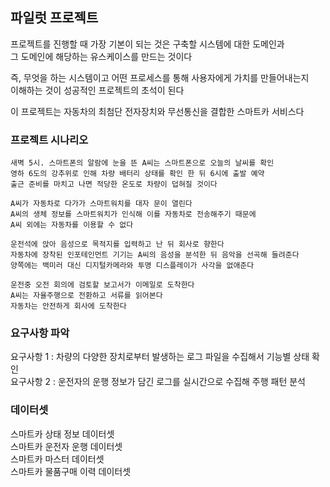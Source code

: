 ## 파일럿 프로젝트

프로젝트를 진행할 때 가장 기본이 되는 것은 구축할 시스템에 대한 도메인과  
그 도메인에 해당하는 유스케이스를 만드는 것이다  

즉, 무엇을 하는 시스템이고 어떤 프로세스를 통해 사용자에게 가치를 만들어내는지  
이해하는 것이 성공적인 프로젝트의 초석이 된다  

이 프로젝트는 자동차의 최첨단 전자장치와 무선통신을 결합한 스마트카 서비스다  

### 프로젝트 시나리오
```
새벽 5시. 스마트폰의 알람에 눈을 뜬 A씨는 스마트폰으로 오늘의 날씨를 확인  
영하 6도의 강추위로 인해 차량 배터리 상태를 확인 한 뒤 6시에 출발 예약  
출근 준비를 마치고 나면 적당한 온도로 차량이 덥혀질 것이다  

A씨가 자동차로 다가가 스마트워치를 대자 문이 열린다  
A씨의 생체 정보를 스마트워치가 인식해 이를 자동차로 전송해주기 때문에 
A씨 외에는 자동차를 이용할 수 없다  

운전석에 앉아 음성으로 목적지를 입력하고 난 뒤 회사로 향한다  
자동차에 장착된 인포테인먼트 기기는 A씨의 음성을 분석한 뒤 음악을 선곡해 들려준다  
양쪽에는 백미러 대신 디지털카메라와 투명 디스플레이가 사각을 없애준다  

운전중 오전 회의에 검토할 보고서가 이메일로 도착한다
A씨는 자율주행으로 전환하고 서류를 읽어본다
자동차는 안전하게 회사에 도착한다
```  
### 요구사항 파악  
요구사항 1 : 차량의 다양한 장치로부터 발생하는 로그 파일을 수집해서 기능별 상태 확인  
요구사항 2 : 운전자의 운행 정보가 담긴 로그를 실시간으로 수집해 주행 패턴 분석

### 데이터셋
스마트카 상태 정보 데이터셋  
스마트카 운전자 운행 데이터셋  
스마트카 마스터 데이터셋  
스마트카 물품구매 이력 데이터셋  
